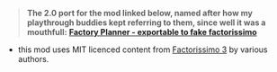> **The 2.0 port for the mod linked below, named after how my playthrough buddies kept referring to them, since well it was a mouthfull:**
> **[Factory Planner - exportable to fake factorissimo](https://mods.factorio.com/mod/factoryplanner-is-exportable-to-fake-factorissimo)**

- this mod uses MIT licenced content from [Factorissimo 3](https://mods.factorio.com/mod/factorissimo-2-notnotmelon) by various authors.
